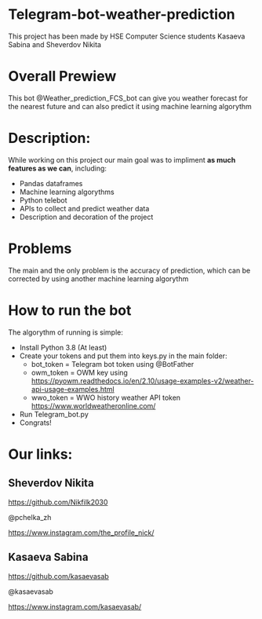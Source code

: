 # Telegram-bot-weather-prediction
This project has been made by HSE Computer Science students Kasaeva Sabina and Sheverdov Nikita

# Overall Prewiew

This bot @Weather_prediction_FCS_bot can give you weather forecast for the nearest future and can also predict it using machine learning algorythm

# Description:

While working on this project our main goal was to impliment **as much features as we can**, including:

* Pandas dataframes
* Machine learning algorythms
* Python telebot
* APIs to collect and predict weather data
* Description and decoration of the project

# Problems

The main and the only problem is the accuracy of prediction, which can be corrected by using another machine learning algorythm

# How to run the bot

The algorythm of running is simple:

* Install Python 3.8 (At least)
* Create your tokens and put them into keys.py in the main folder:
  * bot_token = Telegram bot token using @BotFather
  * owm_token = OWM key using https://pyowm.readthedocs.io/en/2.10/usage-examples-v2/weather-api-usage-examples.html
  * wwo_token = WWO history weather API token https://www.worldweatheronline.com/
* Run Telegram_bot.py
* Congrats!

# Our links:

## Sheverdov Nikita

https://github.com/Nikfilk2030

@pchelka_zh

https://www.instagram.com/the_profile_nick/

## Kasaeva Sabina

https://github.com/kasaevasab

@kasaevasab

https://www.instagram.com/kasaevasab/
